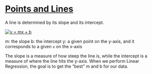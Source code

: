 # [Points and Lines](https://www.codecademy.com/paths/finance-python/tracks/regression-for-finance/modules/linear-regression-python-finance/lessons/linear-regression/exercises/points-and-lines)
A line is determined by its slope and its intercept.

<a href="https://www.codecogs.com/eqnedit.php?latex=y&space;=&space;mx&space;&plus;&space;b" target="_blank"><img src="https://latex.codecogs.com/gif.latex?y&space;=&space;mx&space;&plus;&space;b" title="y = mx + b" /></a>

m: the slope
b: the intercept
y: a given point on the y-axis, and it corresponds to a given `x` on the x-axis

The slope is a measure of how steep the line is, while the intercept is a measure of where the line hits the y-axis.
When we perform Linear Regression, the goal is to get the “best” m and b for our data. 
